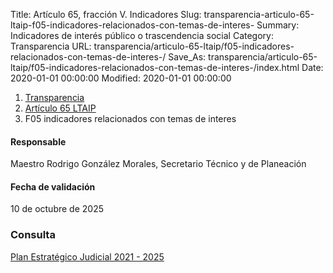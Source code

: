 Title: Artículo 65, fracción V. Indicadores
Slug: transparencia-articulo-65-ltaip-f05-indicadores-relacionados-con-temas-de-interes-
Summary: Indicadores de interés público o trascendencia social
Category: Transparencia
URL: transparencia/articulo-65-ltaip/f05-indicadores-relacionados-con-temas-de-interes-/
Save_As: transparencia/articulo-65-ltaip/f05-indicadores-relacionados-con-temas-de-interes-/index.html
Date: 2020-01-01 00:00:00
Modified: 2020-01-01 00:00:00


<nav aria-label="breadcrumb">
<ol class="breadcrumb">
<li class="breadcrumb-item"><a href="../../">Transparencia</a></li>
<li class="breadcrumb-item"><a href="../">Artículo 65 LTAIP</a></li>
<li class="breadcrumb-item active" aria-current="page">F05 indicadores relacionados con temas de interes </li>
</ol>
</nav>



#### Responsable

Maestro Rodrigo González Morales, Secretario Técnico y de Planeación

#### Fecha de validación

10 de octubre de 2025

### Consulta

[Plan Estratégico Judicial 2021 - 2025](https://storage.googleapis.com/pjecz-consultas/boletines-judiciales/2021/pjecz-plan-estrategico-2021-2025.pdf)




